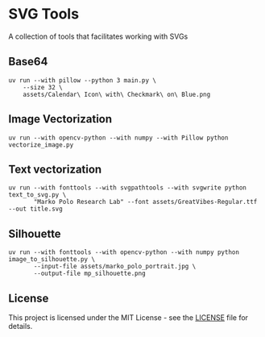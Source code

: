 # SVG Tools

A collection of tools that facilitates working with SVGs

## Base64

```shell
uv run --with pillow --python 3 main.py \
    --size 32 \
    assets/Calendar\ Icon\ with\ Checkmark\ on\ Blue.png
```

## Image Vectorization

```shell
uv run --with opencv-python --with numpy --with Pillow python vectorize_image.py
```

## Text vectorization

```shell
uv run --with fonttools --with svgpathtools --with svgwrite python text_to_svg.py \
       "Marko Polo Research Lab" --font assets/GreatVibes-Regular.ttf --out title.svg
```

## Silhouette

```shell
uv run --with fonttools --with opencv-python --with numpy python image_to_silhouette.py \
       --input-file assets/marko_polo_portrait.jpg \
       --output-file mp_silhouette.png
```

## License

This project is licensed under the MIT License - see the [LICENSE](LICENSE) file for details.
